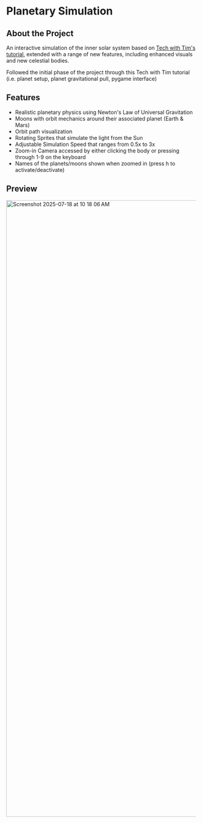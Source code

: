 # Planetary Simulation

## About the Project
An interactive simulation of the inner solar system based on [Tech with Tim's tutorial](https://youtu.be/WTLPmUHTPqo?si=HZWzYnVGoaiFFwDX), extended with a range of new features, including enhanced visuals and new celestial bodies.

Followed the initial phase of the project through this Tech with Tim tutorial (i.e. planet setup, planet gravitational pull, pygame interface)


## Features
- Realistic planetary physics using Newton's Law of Universal Gravitation
- Moons with orbit mechanics around their associated planet (Earth & Mars)
- Orbit path visualization
- Rotating Sprites that simulate the light from the Sun
- Adjustable Simulation Speed that ranges from 0.5x to 3x
- Zoom-in Camera accessed by either clicking the body or pressing through 1-9 on the keyboard
- Names of the planets/moons shown when zoomed in (press h to activate/deactivate)


## Preview 
<img align="center" width="800" height="1636" alt="Screenshot 2025-07-18 at 10 18 06 AM" src="https://github.com/user-attachments/assets/63e861bd-d518-48d7-b8c5-08a7fe0e2f26" />